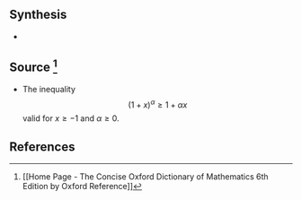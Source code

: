 ## Synthesis
- 
## Source [^1]
- The inequality$$(1+x)^{\alpha} \geq 1+\alpha x$$valid for $x \geq-1$ and $\alpha \geq 0$.
## References

[^1]: [[Home Page - The Concise Oxford Dictionary of Mathematics 6th Edition by Oxford Reference]]